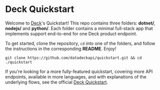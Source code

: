 # Deck Quickstart

Welcome to [Deck](https://deck.co)'s Quickstart! This repo contains three folders: **dotnet/**, **nodejs/** and **python/**. Each folder contains a minimal full-stack app that implements support end-to-end for one Deck product endpoint.

To get started, clone the repository, `cd` into one of the folders, and follow the instructions in the corresponding **README**. Enjoy! 

```
git clone https://github.com/datadeckapi/quickstart.git && cd ./quickstart
```

If you're looking for a more fully-featured quickstart, covering more API endpoints, available in more languages, and with explanations of the underlying flows, see the official [Deck Quickstart](https://docs.deck.co/docs/introduction).
